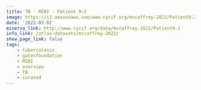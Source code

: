 ```yaml
---
title: TB - MIBI - Patient 9-2
image: https://s3.amazonaws.com/www.cycif.org/mccaffrey-2022/Patient9-2/thumbnail--default.jpg
date: '2022-03-01'
minerva_link: http://www.cycif.org/data/mccaffrey-2022/Patient9-2
info_link: /atlas-datasets/mccaffrey-2022/
show_page_link: false
tags:
    - tuberculosis
    - gatesfoundation
    - MIBI
    - overview
    - TB
    - curated
---
```

